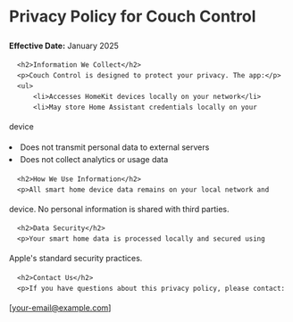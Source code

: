 <!DOCTYPE html>
  <html lang="en">
  <head>
      <meta charset="UTF-8">
      <meta name="viewport" content="width=device-width, 
  initial-scale=1.0">
      <title>Couch Control - Privacy Policy</title>
      <style>
          body { font-family: -apple-system, sans-serif; margin: 40px;
  line-height: 1.6; }
          h1 { color: #333; }
          h2 { color: #666; margin-top: 30px; }
      </style>
  </head>
  <body>
      <h1>Privacy Policy for Couch Control</h1>
      <p><strong>Effective Date:</strong> January 2025</p>

      <h2>Information We Collect</h2>
      <p>Couch Control is designed to protect your privacy. The app:</p>
      <ul>
          <li>Accesses HomeKit devices locally on your network</li>
          <li>May store Home Assistant credentials locally on your
  device</li>
          <li>Does not transmit personal data to external servers</li>
          <li>Does not collect analytics or usage data</li>
      </ul>

      <h2>How We Use Information</h2>
      <p>All smart home device data remains on your local network and
  device. No personal information is shared with third parties.</p>

      <h2>Data Security</h2>
      <p>Your smart home data is processed locally and secured using
  Apple's standard security practices.</p>

      <h2>Contact Us</h2>
      <p>If you have questions about this privacy policy, please contact:
  [your-email@example.com]</p>
  </body>
  </html>
